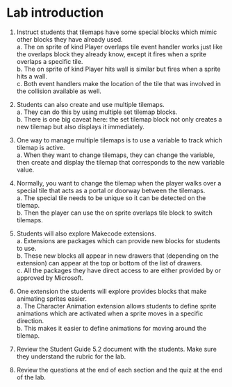 # Lab introduction

1. Instruct students that tilemaps have some special blocks which mimic other blocks they have already used.\
a. The on sprite of kind Player overlaps tile event handler works just like the overlaps block they already know, except it fires when a sprite overlaps a specific tile.\
b. The on sprite of kind Player hits wall is similar but fires when a sprite hits a wall.\
c. Both event handlers make the location of the tile that was involved in the collision available as well.
1. Students can also create and use multiple tilemaps.\
a. They can do this by using multiple set tilemap blocks.\
b. There is one big caveat here: the set tilemap block not only creates a new tilemap but also displays it immediately.
1. One way to manage multiple tilemaps is to use a variable to track which tilemap is active.\
a. When they want to change tilemaps, they can change the variable, then create and display the tilemap that corresponds to the new variable value.
1. Normally, you want to change the tilemap when the player walks over a special tile that acts as a portal or doorway between the tilemaps.\
a. The special tile needs to be unique so it can be detected on the tilemap.\
b. Then the player can use the on sprite overlaps tile block to switch tilemaps.
1. Students will also explore Makecode extensions.\
a. Extensions are packages which can provide new blocks for students to use.\
b. These new blocks all appear in new drawers that (depending on the extension) can appear at the top or bottom of the list of drawers.\
c. All the packages they have direct access to are either provided by or approved by Microsoft.
1. One extension the students will explore provides blocks that make animating sprites easier.\
a. The Character Animation extension allows students to define sprite animations which are activated when a sprite moves in a specific direction.\
b. This makes it easier to define animations for moving around the tilemap.
1. Review the Student Guide 5.2 document with the students. Make sure they understand the rubric for the lab.
   
1. Review the questions at the end of each section and the quiz at the end of the lab. 
